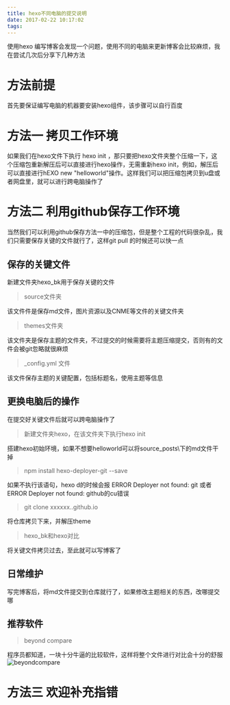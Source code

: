 ```yaml
---
title: hexo不同电脑的提交说明
date: 2017-02-22 10:17:02
tags:
---
```

使用hexo 编写博客会发现一个问题，使用不同的电脑来更新博客会比较麻烦，我在尝试几次后分享下几种方法

<!-- more -->

# 方法前提

首先要保证编写电脑的机器要安装hexo组件，该步骤可以自行百度

# 方法一 拷贝工作环境

如果我们在hexo文件下执行 hexo init ，那只要把hexo文件夹整个压缩一下，这个压缩包重新解压后可以直接进行hexo操作，无需重新hexo init，例如，解压后可以直接进行hEXO new "helloworld"操作。这样我们可以把压缩包拷贝到u盘或者网盘里，就可以进行跨电脑操作了

# 方法二 利用github保存工作环境

当然我们可以利用github保存方法一中的压缩包，但是整个工程的代码很杂乱，我们只需要保存关键的文件就行了，这样git pull 的时候还可以快一点

## 保存的关键文件
新建文件夹hexo_bk用于保存关键的文件

> source文件夹

该文件件是保存md文件，图片资源以及CNME等文件的关键文件夹

> themes文件夹

该文件夹是保存主题的文件夹，不过提交的时候需要将主题压缩提交，否则有的文件会被git忽略就很麻烦

> _config.yml 文件

该文件保存主题的关键配置，包括标题名，使用主题等信息

## 更换电脑后的操作

在提交好关键文件后就可以跨电脑操作了
> 新建文件夹hexo，在该文件夹下执行hexo init

搭建hexo初始环境，如果不想要helloworld可以将source\_posts\下的md文件干掉

> npm install hexo-deployer-git --save

如果不执行该语句，hexo d的时候会报 ERROR Deployer not found: git 或者 ERROR Deployer not found: github的cu错误

> git clone xxxxxx..github.io

将仓库拷贝下来，并解压theme

> hexo_bk和hexo对比

将关键文件拷贝过去，至此就可以写博客了

## 日常维护

写完博客后，将md文件提交到仓库就行了，如果修改主题相关的东西，改哪提交哪

## 推荐软件

>beyond compare

程序员都知道，一块十分牛逼的比较软件，这样将整个文件进行对比会十分的舒服
![beyondcompare](http://p1.bqimg.com/567571/1e30831dfcbd5190.png)

# 方法三 欢迎补充指错

